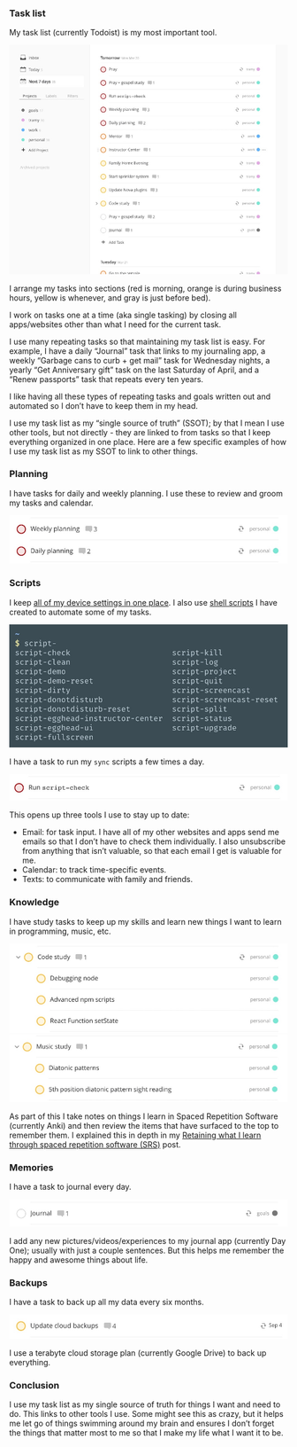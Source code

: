 ### Task list

My task list (currently Todoist) is my most important tool.

![How I use Todoist for my tasks](/static/todoist.jpg)

I arrange my tasks into sections (red is morning, orange is during business hours, yellow is whenever, and gray is just before bed).

I work on tasks one at a time (aka single tasking) by closing all apps/websites other than what I need for the current task.

I use many repeating tasks so that maintaining my task list is easy. For example, I have a daily “Journal” task that links to my journaling app, a weekly “Garbage cans to curb + get mail” task for Wednesday nights, a yearly “Get Anniversary gift” task on the last Saturday of April, and a “Renew passports” task that repeats every ten years.

I like having all these types of repeating tasks and goals written out and automated so I don’t have to keep them in my head.

I use my task list as my “single source of truth” (SSOT); by that I mean I use other tools, but not directly - they are linked to from tasks so that I keep everything organized in one place. Here are a few specific examples of how I use my task list as my SSOT to link to other things.

### Planning

I have tasks for daily and weekly planning. I use these to review and groom my tasks and calendar.

![My todoist weekly and daily planning tasks](/static/todoist-planning-tasks.jpg)

### Scripts

I keep [all of my device settings in one place](https://github.com/trevordmiller/shell-scripts/blob/master/scripts/setup). I also use [shell scripts](https://github.com/trevordmiller/shell-scripts) I have created to automate some of my tasks.

![My shell scripts](/static/shell-scripts.jpg)

I have a task to run my `sync` scripts a few times a day.

![My todoist check shell script task](/static/todoist-script-check-task.jpg)

This opens up three tools I use to stay up to date:

* Email: for task input. I have all of my other websites and apps send me emails so that I don’t have to check them individually. I also unsubscribe from anything that isn’t valuable, so that each email I get is valuable for me.
* Calendar: to track time-specific events.
* Texts: to communicate with family and friends.

### Knowledge

I have study tasks to keep up my skills and learn new things I want to learn in programming, music, etc.

![My todoist code study task](/static/todoist-code-study-task.jpg)![My todoist music study task](/static/todoist-music-study-task.jpg)

As part of this I take notes on things I learn in Spaced Repetition Software (currently Anki) and then review the items that have surfaced to the top to remember them. I explained this in depth in my [Retaining what I learn through spaced repetition software (SRS)](/blog/spaced-repetition-software) post.

### Memories

I have a task to journal every day.

![My todoist journal task](/static/todoist-journal-task.jpg)

I add any new pictures/videos/experiences to my journal app (currently Day One); usually with just a couple sentences. But this helps me remember the happy and awesome things about life.

### Backups

I have a task to back up all my data every six months.

![My todoist backup task](/static/todoist-backup-task.jpg)

I use a terabyte cloud storage plan (currently Google Drive) to back up everything.

### Conclusion

I use my task list as my single source of truth for things I want and need to do. This links to other tools I use. Some might see this as crazy, but it helps me let go of things swimming around my brain and ensures I don’t forget the things that matter most to me so that I make my life what I want it to be.
